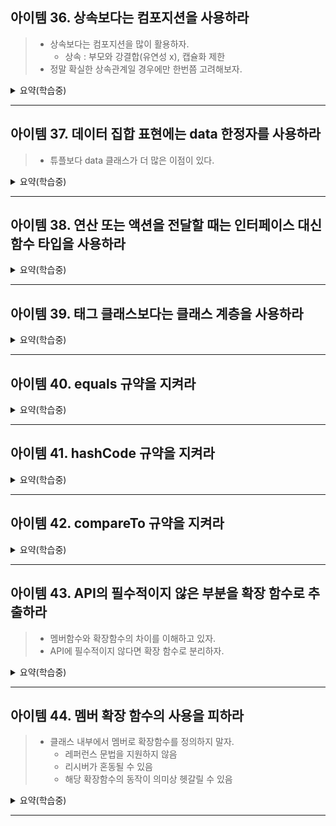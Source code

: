 ## 아이템 36. 상속보다는 컴포지션을 사용하라

> - 상속보다는 컴포지션을 많이 활용하자.
>   - 상속 : 부모와 강결합(유연성 x), 캡슐화 제한
> - 정말 확실한 상속관계일 경우에만 한번쯤 고려해보자.

<details>
<summary>요약(학습중)</summary>
</details>

---

## 아이템 37. 데이터 집합 표현에는 data 한정자를 사용하라

> - 튜플보다 data 클래스가 더 많은 이점이 있다.

<details>
<summary>요약(학습중)</summary>
</details>

---

## 아이템 38. 연산 또는 액션을 전달할 때는 인터페이스 대신 함수 타입을 사용하라

<details>
<summary>요약(학습중)</summary>
</details>

---

## 아이템 39. 태그 클래스보다는 클래스 계층을 사용하라

<details>
<summary>요약(학습중)</summary>
</details>

---

## 아이템 40. equals 규약을 지켜라

<details>
<summary>요약(학습중)</summary>
</details>

---

## 아이템 41. hashCode 규약을 지켜라

<details>
<summary>요약(학습중)</summary>
</details>

---

## 아이템 42. compareTo 규약을 지켜라

<details>
<summary>요약(학습중)</summary>
</details>

---

## 아이템 43. API의 필수적이지 않은 부분을 확장 함수로 추출하라

> - 멤버함수와 확장함수의 차이를 이해하고 있자.
> - API에 필수적이지 않다면 확장 함수로 분리하자.

<details>
<summary>요약(학습중)</summary>
</details>

---

## 아이템 44. 멤버 확장 함수의 사용을 피하라

> - 클래스 내부에서 멤버로 확장함수를 정의하지 말자.
>   - 레퍼런스 문법을 지원하지 않음
>   - 리시버가 혼동될 수 있음
>   - 해당 확장함수의 동작이 의미상 헷갈릴 수 있음

<details>
<summary>요약(학습중)</summary>
</details>

---



